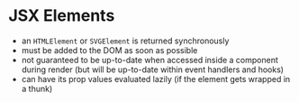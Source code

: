 # JSX Elements

- an `HTMLElement` or `SVGElement` is returned synchronously
- must be added to the DOM as soon as possible
- not guaranteed to be up-to-date when accessed inside a component
  during render (but will be up-to-date within event handlers and hooks)
- can have its prop values evaluated lazily (if the element gets wrapped
  in a thunk)
